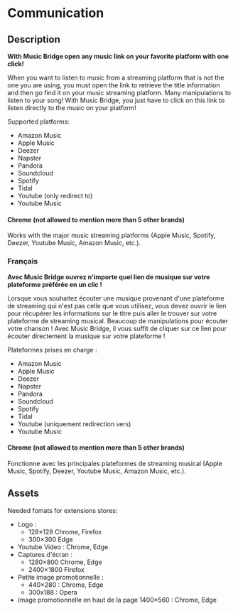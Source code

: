 # Communication

## Description

**With Music Bridge open any music link on your favorite platform with one click!**

When you want to listen to music from a streaming platform that is not the one you are using, you must open the link to retrieve the title information and then go find it on your music streaming platform. Many manipulations to listen to your song!
With Music Bridge, you just have to click on this link to listen directly to the music on your platform!

Supported platforms:

- Amazon Music
- Apple Music
- Deezer
- Napster
- Pandora
- Soundcloud
- Spotify
- Tidal
- Youtube (only redirect to)
- Youtube Music

#### Chrome (not allowed to mention more than 5 other brands)

Works with the major music streaming platforms (Apple Music, Spotify, Deezer, Youtube Music, Amazon Music, etc.).

### Français

**Avec Music Bridge ouvrez n'importe quel lien de musique sur votre plateforme préférée en un clic !**

Lorsque vous souhaitez écouter une musique provenant d'une plateforme de streaming qui n'est pas celle que vous utilisez, vous devez ouvrir le lien pour récupérer les informations sur le titre puis aller le trouver sur votre plateforme de streaming musical. Beaucoup de manipulations pour écouter votre chanson !
Avec Music Bridge, il vous suffit de cliquer sur ce lien pour écouter directement la musique sur votre plateforme !

Plateformes prises en charge :

- Amazon Music
- Apple Music
- Deezer
- Napster
- Pandora
- Soundcloud
- Spotify
- Tidal
- Youtube (uniquement redirection vers)
- Youtube Music

#### Chrome (not allowed to mention more than 5 other brands)

Fonctionne avec les principales plateformes de streaming musical (Apple Music, Spotify, Deezer, Youtube Music, Amazon Music, etc.).

## Assets

Needed fomats for extensions stores:

- Logo :
  - 128×128 Chrome, Firefox
  - 300×300 Edge
- Youtube Video : Chrome, Edge
- Captures d'écran :
  - 1280×800 Chrome, Edge
  - 2400×1800 Firefox
- Petite image promotionnelle :
  - 440×280 : Chrome, Edge
  - 300x188 : Opera
- Image promotionnelle en haut de la page 1400×560 : Chrome, Edge
